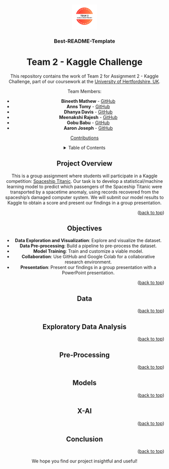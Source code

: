 <a id="readme-top"></a>

<!-- PROJECT LOGO -->
<br />
<div align="center">
  <a href="https://github.com/othneildrew/Best-README-Template">
    <img src="TEAM 2.png" alt="Logo" width="80" height="80">
  </a>

  <h3 align="center">Best-README-Template</h3>

# Team 2 - Kaggle Challenge

This repository contains the work of Team 2 for Assignment 2 - Kaggle Challenge, part of our coursework at the [University of Hertfordshire, UK](https://www.herts.ac.uk/).

Team Members:

- **Bineeth Mathew** - [GitHub](https://github.com/Bineethmathew)
- **Anns Tomy** - [GitHub](https://github.com/AnnsTomy)
- **Dhanya Davis** - [GitHub](https://github.com/dhanyadavis1999)
- **Meenakshi Rajesh** - [GitHub](https://github.com/Meenakshi-Rajesh)
- **Gobu Babu** - [GitHub](https://github.com/gobucbabu)
- **Aaron Joseph** - [GitHub](https://github.com/aaronmj7)

[Contributions](https://github.com/7PAM2015-0509-2023-Group-G/Kaggle-challenge-team-2/graphs/contributors)



<!-- TABLE OF CONTENTS -->
<details>
  <summary>Table of Contents</summary>
  <ol>
    <li>
      <a href="#project-overview">Project Overview</a>
    </li>
    <li>
      <a href="#objectives">Objectives</a>
    </li>
    <li>
      <a href="#data">Data</a>
    </li>
    <li>
      <a href="#exploratory-data-analysis">Exploratory Data Analysis</a>
    </li>
    <li>
      <a href="#pre-processing">Pre-Processing</a>
    </li>
    <li>
      <a href="#models">Models</a>
    </li>
    <li>
      <a href="#x-ai">X-AI</a>
    </li>
    <li>
      <a href="#conclusion">Conclusion</a>
    </li>
  </ol>
</details>



## Project Overview

This is a group assignment where students will participate in a Kaggle competition: [Spaceship Titanic](https://www.kaggle.com/competitions/spaceship-titanic). Our task is to develop a statistical/machine learning model to predict which passengers of the Spaceship Titanic were transported by a spacetime anomaly, using records recovered from the spaceship’s damaged computer system. We will submit our model results to Kaggle to obtain a score and present our findings in a group presentation.

<p align="right">(<a href="#readme-top">back to top</a>)</p>



## Objectives

- **Data Exploration and Visualization**: Explore and visualize the dataset.
- **Data Pre-processing**: Build a pipeline to pre-process the dataset.
- **Model Training**: Train and customize a viable model.
- **Collaboration**: Use GitHub and Google Colab for a collaborative research environment.
- **Presentation**: Present our findings in a group presentation with a PowerPoint presentation.

<p align="right">(<a href="#readme-top">back to top</a>)</p>



## Data
<!-- content -->

<p align="right">(<a href="#readme-top">back to top</a>)</p>



## Exploratory Data Analysis
<!-- content -->

<p align="right">(<a href="#readme-top">back to top</a>)</p>



## Pre-Processing
<!-- content -->

<p align="right">(<a href="#readme-top">back to top</a>)</p>



## Models
<!-- content -->

<p align="right">(<a href="#readme-top">back to top</a>)</p>



## X-AI
<!-- content -->

<p align="right">(<a href="#readme-top">back to top</a>)</p>



## Conclusion
<!-- content -->

<p align="right">(<a href="#readme-top">back to top</a>)</p>



We hope you find our project insightful and useful!
